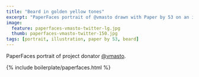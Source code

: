 ```yaml
---
title: "Beard in golden yellow tones"
excerpt: "PaperFaces portrait of @vmasto drawn with Paper by 53 on an iPad."
image: 
  feature: paperfaces-vmasto-twitter-lg.jpg
  thumb: paperfaces-vmasto-twitter-150.jpg
tags: [portrait, illustration, paper by 53, beard]
---
```


PaperFaces portrait of project donator [@vmasto](http://twitter.com/vmasto).

{% include boilerplate/paperfaces.html %}
